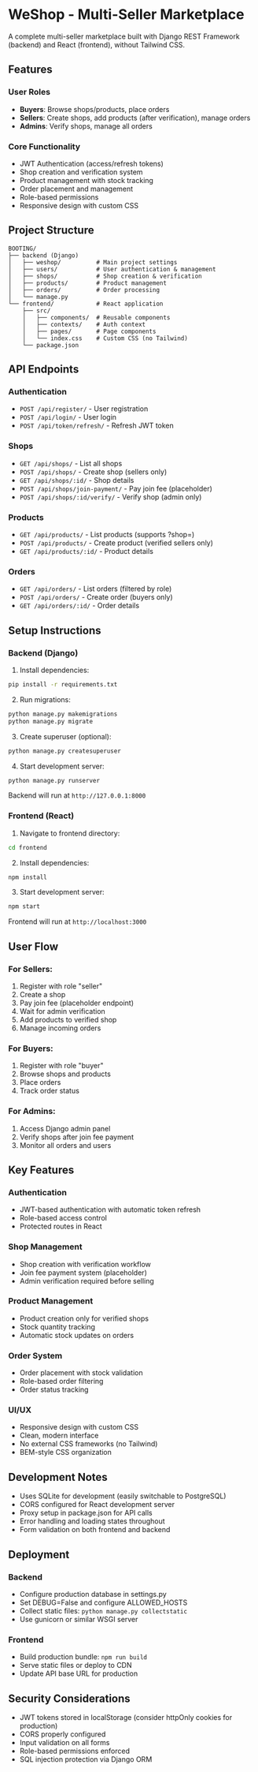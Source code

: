 # WeShop - Multi-Seller Marketplace

A complete multi-seller marketplace built with Django REST Framework (backend) and React (frontend), without Tailwind CSS.

## Features

### User Roles
- **Buyers**: Browse shops/products, place orders
- **Sellers**: Create shops, add products (after verification), manage orders
- **Admins**: Verify shops, manage all orders

### Core Functionality
- JWT Authentication (access/refresh tokens)
- Shop creation and verification system
- Product management with stock tracking
- Order placement and management
- Role-based permissions
- Responsive design with custom CSS

## Project Structure

```
BOOTING/
├── backend (Django)
│   ├── weshop/          # Main project settings
│   ├── users/           # User authentication & management
│   ├── shops/           # Shop creation & verification
│   ├── products/        # Product management
│   ├── orders/          # Order processing
│   └── manage.py
└── frontend/            # React application
    ├── src/
    │   ├── components/  # Reusable components
    │   ├── contexts/    # Auth context
    │   ├── pages/       # Page components
    │   └── index.css    # Custom CSS (no Tailwind)
    └── package.json
```

## API Endpoints

### Authentication
- `POST /api/register/` - User registration
- `POST /api/login/` - User login
- `POST /api/token/refresh/` - Refresh JWT token

### Shops
- `GET /api/shops/` - List all shops
- `POST /api/shops/` - Create shop (sellers only)
- `GET /api/shops/:id/` - Shop details
- `POST /api/shops/join-payment/` - Pay join fee (placeholder)
- `POST /api/shops/:id/verify/` - Verify shop (admin only)

### Products
- `GET /api/products/` - List products (supports ?shop=<id>)
- `POST /api/products/` - Create product (verified sellers only)
- `GET /api/products/:id/` - Product details

### Orders
- `GET /api/orders/` - List orders (filtered by role)
- `POST /api/orders/` - Create order (buyers only)
- `GET /api/orders/:id/` - Order details

## Setup Instructions

### Backend (Django)

1. Install dependencies:
```bash
pip install -r requirements.txt
```

2. Run migrations:
```bash
python manage.py makemigrations
python manage.py migrate
```

3. Create superuser (optional):
```bash
python manage.py createsuperuser
```

4. Start development server:
```bash
python manage.py runserver
```

Backend will run at `http://127.0.0.1:8000`

### Frontend (React)

1. Navigate to frontend directory:
```bash
cd frontend
```

2. Install dependencies:
```bash
npm install
```

3. Start development server:
```bash
npm start
```

Frontend will run at `http://localhost:3000`

## User Flow

### For Sellers:
1. Register with role "seller"
2. Create a shop
3. Pay join fee (placeholder endpoint)
4. Wait for admin verification
5. Add products to verified shop
6. Manage incoming orders

### For Buyers:
1. Register with role "buyer"
2. Browse shops and products
3. Place orders
4. Track order status

### For Admins:
1. Access Django admin panel
2. Verify shops after join fee payment
3. Monitor all orders and users

## Key Features

### Authentication
- JWT-based authentication with automatic token refresh
- Role-based access control
- Protected routes in React

### Shop Management
- Shop creation with verification workflow
- Join fee payment system (placeholder)
- Admin verification required before selling

### Product Management
- Product creation only for verified shops
- Stock quantity tracking
- Automatic stock updates on orders

### Order System
- Order placement with stock validation
- Role-based order filtering
- Order status tracking

### UI/UX
- Responsive design with custom CSS
- Clean, modern interface
- No external CSS frameworks (no Tailwind)
- BEM-style CSS organization

## Development Notes

- Uses SQLite for development (easily switchable to PostgreSQL)
- CORS configured for React development server
- Proxy setup in package.json for API calls
- Error handling and loading states throughout
- Form validation on both frontend and backend

## Deployment

### Backend
- Configure production database in settings.py
- Set DEBUG=False and configure ALLOWED_HOSTS
- Collect static files: `python manage.py collectstatic`
- Use gunicorn or similar WSGI server

### Frontend
- Build production bundle: `npm run build`
- Serve static files or deploy to CDN
- Update API base URL for production

## Security Considerations

- JWT tokens stored in localStorage (consider httpOnly cookies for production)
- CORS properly configured
- Input validation on all forms
- Role-based permissions enforced
- SQL injection protection via Django ORM
